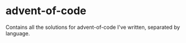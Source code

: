 # advent-of-code

Contains all the solutions for advent-of-code I've written, separated by language.
